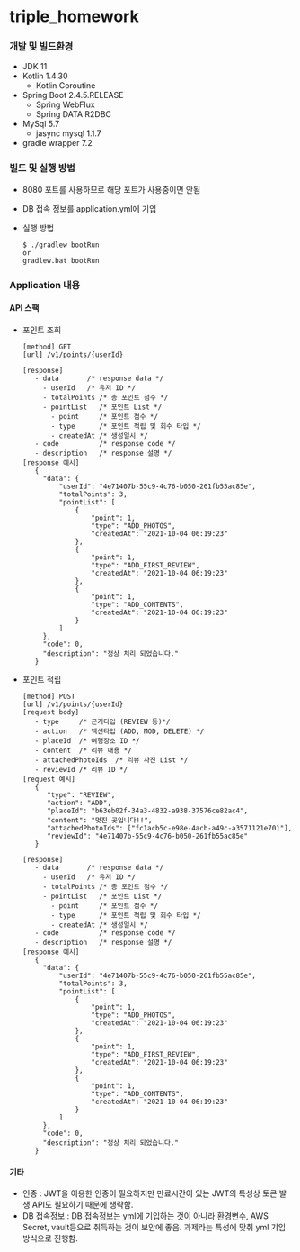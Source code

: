 # triple_homework

### 개발 및 빌드환경

* JDK 11
* Kotlin 1.4.30
  * Kotlin Coroutine
* Spring Boot 2.4.5.RELEASE
  * Spring WebFlux
  * Spring DATA R2DBC
* MySql 5.7
  * jasync mysql 1.1.7
* gradle wrapper 7.2

### 빌드 및 실행 방법
- 8080 포트를 사용하므로 해당 포트가 사용중이면 안됨
- DB 접속 정보를 application.yml에 기입
- 실행 방법

   ```
   $ ./gradlew bootRun
   or
   gradlew.bat bootRun
   ```

### Application 내용
#### API 스팩

- 포인트 조회
   ```
   [method] GET
   [url] /v1/points/{userId}
   
   [response]
      - data       /* response data */
        - userId   /* 유저 ID */
        - totalPoints /* 총 포인트 점수 */
        - pointList   /* 포인트 List */
          - point     /* 포인트 점수 */
          - type      /* 포인트 적립 및 회수 타입 */
          - createdAt /* 생성일시 */
      - code          /* response code */
      - description   /* response 설명 */
   [response 예시]
      {
        "data": {
            "userId": "4e71407b-55c9-4c76-b050-261fb55ac85e",
            "totalPoints": 3,
            "pointList": [
                {
                    "point": 1,
                    "type": "ADD_PHOTOS",
                    "createdAt": "2021-10-04 06:19:23"
                },
                {
                    "point": 1,
                    "type": "ADD_FIRST_REVIEW",
                    "createdAt": "2021-10-04 06:19:23"
                },
                {
                    "point": 1,
                    "type": "ADD_CONTENTS",
                    "createdAt": "2021-10-04 06:19:23"
                }
            ]
        },
        "code": 0,
        "description": "정상 처리 되었습니다."
      }
   ```

- 포인트 적립
   ```
   [method] POST
   [url] /v1/points/{userId}
   [request body]
      - type     /* 근거타입 (REVIEW 등)*/ 
      - action   /* 엑션타입 (ADD, MOD, DELETE) */
      - placeId  /* 여행장소 ID */
      - content  /* 리뷰 내용 */
      - attachedPhotoIds  /* 리뷰 사진 List */
      - reviewId /* 리뷰 ID */
   [request 예시]
      {
         "type": "REVIEW",
         "action": "ADD",
         "placeId": "b63eb02f-34a3-4832-a938-37576ce82ac4",
         "content": "멋진 곳입니다!!",
         "attachedPhotoIds": ["fc1acb5c-e98e-4acb-a49c-a3571121e701"],
         "reviewId": "4e71407b-55c9-4c76-b050-261fb55ac85e"
      }
  
   [response]
      - data       /* response data */
        - userId   /* 유저 ID */
        - totalPoints /* 총 포인트 점수 */
        - pointList   /* 포인트 List */
          - point     /* 포인트 점수 */
          - type      /* 포인트 적립 및 회수 타입 */
          - createdAt /* 생성일시 */
      - code          /* response code */
      - description   /* response 설명 */
   [response 예시]
      {
        "data": {
            "userId": "4e71407b-55c9-4c76-b050-261fb55ac85e",
            "totalPoints": 3,
            "pointList": [
                {
                    "point": 1,
                    "type": "ADD_PHOTOS",
                    "createdAt": "2021-10-04 06:19:23"
                },
                {
                    "point": 1,
                    "type": "ADD_FIRST_REVIEW",
                    "createdAt": "2021-10-04 06:19:23"
                },
                {
                    "point": 1,
                    "type": "ADD_CONTENTS",
                    "createdAt": "2021-10-04 06:19:23"
                }
            ]
        },
        "code": 0,
        "description": "정상 처리 되었습니다."
      }
   ```

#### 기타

- 인증 : JWT을 이용한 인증이 필요하지만 만료시간이 있는 JWT의 특성상 토큰 발생 API도 필요하기 때문에 생략함.
- DB 접속정보 : DB 접속정보는 yml에 기입하는 것이 아니라 환경변수, AWS Secret, vault등으로 취득하는 것이 보안에 좋음. 과제라는 특성에 맞춰 yml 기입 방식으로 진행함. 
